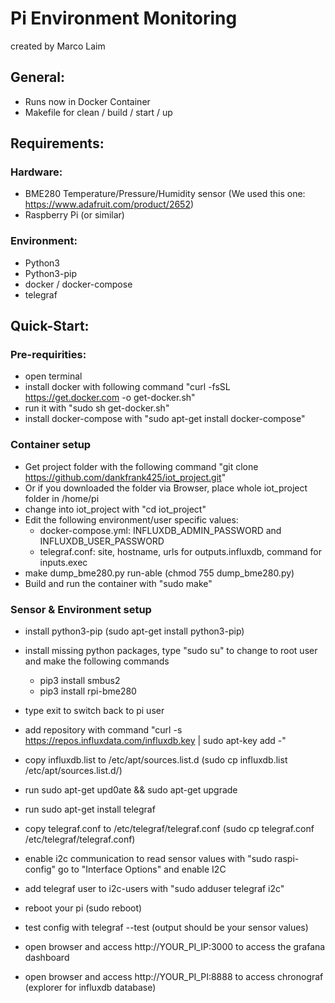 # Pi Environment Monitoring
created by Marco Laim

## General:
- Runs now in Docker Container
- Makefile for clean / build / start / up

## Requirements:
### Hardware: 
- BME280 Temperature/Pressure/Humidity sensor (We used this one: https://www.adafruit.com/product/2652)
- Raspberry Pi (or similar)
### Environment:
- Python3
- Python3-pip
- docker / docker-compose
- telegraf

## Quick-Start:
### Pre-requirities:
- open terminal
- install docker with following command "curl -fsSL https://get.docker.com -o get-docker.sh"
- run it with "sudo sh get-docker.sh"
- install docker-compose with "sudo apt-get install docker-compose"

### Container setup
- Get project folder with the following command "git clone https://github.com/dankfrank425/iot_project.git"
- Or if you downloaded the folder via Browser, place whole iot_project folder in /home/pi
- change into iot_project with "cd iot_project"
- Edit the following environment/user specific values:
    - docker-compose.yml: INFLUXDB_ADMIN_PASSWORD and INFLUXDB_USER_PASSWORD
    - telegraf.conf: site, hostname, urls for outputs.influxdb, command for inputs.exec
- make dump_bme280.py run-able (chmod 755 dump_bme280.py)
- Build and run the container with "sudo make"

### Sensor & Environment setup
- install python3-pip (sudo apt-get install python3-pip)
- install missing python packages, type "sudo su" to change to root user and make the following commands
    - pip3 install smbus2
    - pip3 install rpi-bme280
- type exit to switch back to pi user
- add repository with command "curl -s https://repos.influxdata.com/influxdb.key | sudo apt-key add -"
- copy influxdb.list to /etc/apt/sources.list.d (sudo cp influxdb.list /etc/apt/sources.list.d/)
- run sudo apt-get upd0ate && sudo apt-get upgrade
- run sudo apt-get install telegraf
- copy telegraf.conf to /etc/telegraf/telegraf.conf (sudo cp telegraf.conf /etc/telegraf/telegraf.conf)
- enable i2c communication to read sensor values with "sudo raspi-config" go to "Interface Options" and enable I2C
- add telegraf user to i2c-users with "sudo adduser telegraf i2c"
- reboot your pi (sudo reboot)
- test config with telegraf --test (output should be your sensor values)


- open browser and access http://YOUR_PI_IP:3000 to access the grafana dashboard
- open browser and access http://YOUR_PI_PI:8888 to access chronograf (explorer for influxdb database)

